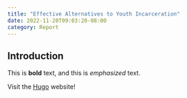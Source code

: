 ```yaml
---
title: "Effective Alternatives to Youth Incarceration"
date: 2022-11-20T09:03:20-08:00
category: Report
---
```


## Introduction

This is **bold** text, and this is *emphasized* text.

Visit the [Hugo](https://gohugo.io) website!